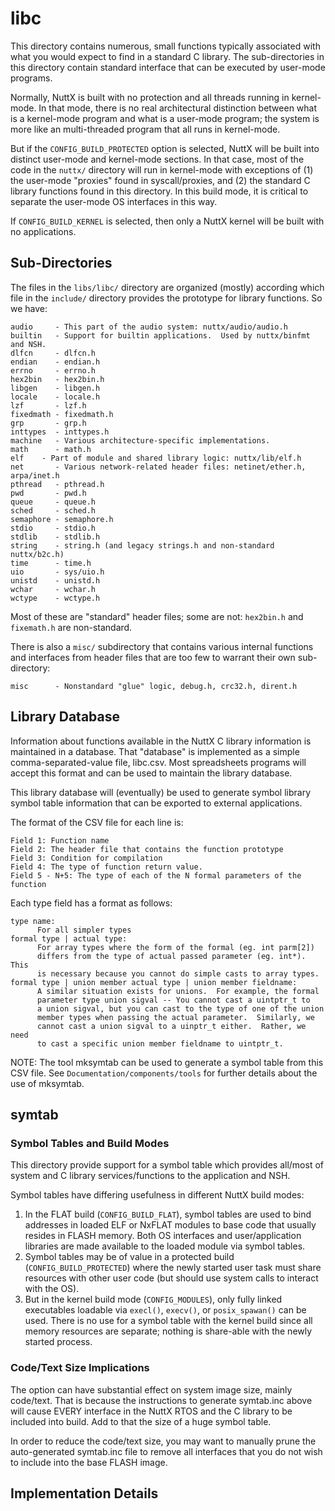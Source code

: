 libc
====

This directory contains numerous, small functions typically associated
with what you would expect to find in a standard C library. The
sub-directories in this directory contain standard interface that can be
executed by user-mode programs.

Normally, NuttX is built with no protection and all threads running in
kernel-mode. In that mode, there is no real architectural distinction
between what is a kernel-mode program and what is a user-mode program;
the system is more like an multi-threaded program that all runs in
kernel-mode.

But if the `CONFIG_BUILD_PROTECTED` option is selected, NuttX will be
built into distinct user-mode and kernel-mode sections. In that case,
most of the code in the `nuttx/` directory will run in kernel-mode with
exceptions of (1) the user-mode \"proxies\" found in syscall/proxies,
and (2) the standard C library functions found in this directory. In
this build mode, it is critical to separate the user-mode OS interfaces
in this way.

If `CONFIG_BUILD_KERNEL` is selected, then only a NuttX kernel will be
built with no applications.

Sub-Directories
---------------

The files in the `libs/libc/` directory are organized (mostly) according
which file in the `include/` directory provides the prototype for
library functions. So we have:

    audio     - This part of the audio system: nuttx/audio/audio.h
    builtin   - Support for builtin applications.  Used by nuttx/binfmt and NSH.
    dlfcn     - dlfcn.h
    endian    - endian.h
    errno     - errno.h
    hex2bin   - hex2bin.h
    libgen    - libgen.h
    locale    - locale.h
    lzf       - lzf.h
    fixedmath - fixedmath.h
    grp       - grp.h
    inttypes  - inttypes.h
    machine   - Various architecture-specific implementations.
    math      - math.h
    elf    - Part of module and shared library logic: nuttx/lib/elf.h
    net       - Various network-related header files: netinet/ether.h, arpa/inet.h
    pthread   - pthread.h
    pwd       - pwd.h
    queue     - queue.h
    sched     - sched.h
    semaphore - semaphore.h
    stdio     - stdio.h
    stdlib    - stdlib.h
    string    - string.h (and legacy strings.h and non-standard nuttx/b2c.h)
    time      - time.h
    uio       - sys/uio.h
    unistd    - unistd.h
    wchar     - wchar.h
    wctype    - wctype.h

Most of these are \"standard\" header files; some are not: `hex2bin.h`
and `fixemath.h` are non-standard.

There is also a `misc/` subdirectory that contains various internal
functions and interfaces from header files that are too few to warrant
their own sub-directory:

    misc      - Nonstandard "glue" logic, debug.h, crc32.h, dirent.h

Library Database
----------------

Information about functions available in the NuttX C library information
is maintained in a database. That \"database\" is implemented as a
simple comma-separated-value file, libc.csv. Most spreadsheets programs
will accept this format and can be used to maintain the library
database.

This library database will (eventually) be used to generate symbol
library symbol table information that can be exported to external
applications.

The format of the CSV file for each line is:

    Field 1: Function name
    Field 2: The header file that contains the function prototype
    Field 3: Condition for compilation
    Field 4: The type of function return value.
    Field 5 - N+5: The type of each of the N formal parameters of the function

Each type field has a format as follows:

    type name:
          For all simpler types
    formal type | actual type:
          For array types where the form of the formal (eg. int parm[2])
          differs from the type of actual passed parameter (eg. int*).  This
          is necessary because you cannot do simple casts to array types.
    formal type | union member actual type | union member fieldname:
          A similar situation exists for unions.  For example, the formal
          parameter type union sigval -- You cannot cast a uintptr_t to
          a union sigval, but you can cast to the type of one of the union
          member types when passing the actual parameter.  Similarly, we
          cannot cast a union sigval to a uinptr_t either.  Rather, we need
          to cast a specific union member fieldname to uintptr_t.

NOTE: The tool mksymtab can be used to generate a symbol table from this
CSV file. See `Documentation/components/tools` for further details about
the use of mksymtab.

symtab
------

### Symbol Tables and Build Modes

This directory provide support for a symbol table which provides
all/most of system and C library services/functions to the application
and NSH.

Symbol tables have differing usefulness in different NuttX build modes:

1.  In the FLAT build (`CONFIG_BUILD_FLAT`), symbol tables are used to
    bind addresses in loaded ELF or NxFLAT modules to base code that
    usually resides in FLASH memory. Both OS interfaces and
    user/application libraries are made available to the loaded module
    via symbol tables.
2.  Symbol tables may be of value in a protected build
    (`CONFIG_BUILD_PROTECTED`) where the newly started user task must
    share resources with other user code (but should use system calls to
    interact with the OS).
3.  But in the kernel build mode (`CONFIG_MODULES`), only fully linked
    executables loadable via `execl()`, `execv()`, or `posix_spawan()`
    can be used. There is no use for a symbol table with the kernel
    build since all memory resources are separate; nothing is share-able
    with the newly started process.

### Code/Text Size Implications

The option can have substantial effect on system image size, mainly
code/text. That is because the instructions to generate symtab.inc above
will cause EVERY interface in the NuttX RTOS and the C library to be
included into build. Add to that the size of a huge symbol table.

In order to reduce the code/text size, you may want to manually prune
the auto-generated symtab.inc file to remove all interfaces that you do
not wish to include into the base FLASH image.

Implementation Details
----------------------
